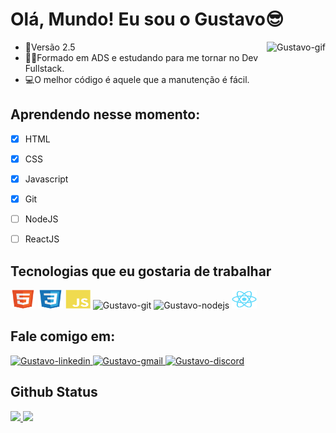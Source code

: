 # Olá, Mundo! Eu sou o Gustavo😎
<img align="right" alt="Gustavo-gif" height="300" src="https://c.tenor.com/rkY5QA5c3VAAAAAC/gato-digitando.gif"/>

- 🎉Versão 2.5
- 👨‍🎓Formado em ADS e estudando para me tornar no Dev Fullstack.
- 💻O melhor código é aquele que a manutenção é fácil.
 
 

## Aprendendo nesse momento:

- [X] HTML
- [X] CSS
- [X] Javascript
- [X] Git
- [ ] NodeJS
- [ ] ReactJS

 

## Tecnologias que eu gostaria de trabalhar
<div>
    <img alt="Gustavo-html" height="30" width="40" src="https://raw.githubusercontent.com/devicons/devicon/master/icons/html5/html5-original.svg">
    <img alt="Gustavo-css" height="30" width="40" src="https://raw.githubusercontent.com/devicons/devicon/master/icons/css3/css3-original.svg">
    <img alt="Gustavo-js" height="30" width="40" src="https://raw.githubusercontent.com/devicons/devicon/master/icons/javascript/javascript-plain.svg">
    <img alt="Gustavo-git" height="30" width="40" src="https://cdn.jsdelivr.net/gh/devicons/devicon/icons/git/git-original.svg" />
    <img alt="Gustavo-nodejs" height="30" width="40" src="https://cdn.jsdelivr.net/gh/devicons/devicon/icons/nodejs/nodejs-original.svg">
    <img alt="Gustavo-react" height="30" width="40" src="https://raw.githubusercontent.com/devicons/devicon/master/icons/react/react-original.svg">
</div>
 
 

## Fale comigo em:
<div style="max-width: 100%; margin: 0 auto;">
  <a href="https://www.linkedin.com/in/devgustavosantos/" target="_blank"><img alt="Gustavo-linkedin" src="https://img.shields.io/badge/LinkedIn-0077B5?style=for-the-badge&logo=linkedin&logoColor=white" /> </a>
  <a href="mailto:devgustavosantos@gmail.com" target="_blank"><img alt="Gustavo-gmail" src="https://img.shields.io/badge/Gmail-D14836?style=for-the-badge&logo=gmail&logoColor=white" /> </a>
  <a href="https://discord.com/channels/940492484197367838/940492484197367840" target="_blank"><img alt="Gustavo-discord" src="https://img.shields.io/badge/Discord-7289DA?style=for-the-badge&logo=discord&logoColor=white"/> </a>
</div>
 
 

## Github Status
<div>
  <a href="https://github.com/devgustavosantos">
  <img height="160em" src="https://github-readme-stats.vercel.app/api?username=devgustavosantos&show_icons=true&theme=dark&include_all_commits=true&count_private=true"/>
  <img height="160em" src="https://github-readme-stats.vercel.app/api/top-langs/?username=devgustavosantos&layout=compact&langs_count=7&theme=dark"/>
</div>
